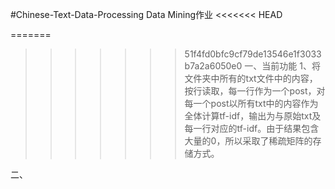#Chinese-Text-Data-Processing
Data Mining作业
<<<<<<< HEAD

=======
>>>>>>> 51f4fd0bfc9cf79de13546e1f3033b7a2a6050e0
一、当前功能
1、将文件夹中所有的txt文件中的内容，按行读取，每一行作为一个post，对每一个post以所有txt中的内容作为全体计算tf-idf，输出为与原始txt及每一行对应的tf-idf。由于结果包含大量的0，所以采取了稀疏矩阵的存储方式。

二、